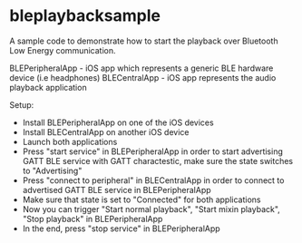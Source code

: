 # bleplaybacksample
A sample code to demonstrate how to start the playback over Bluetooth Low Energy communication.

BLEPeripheralApp - iOS app which represents a generic BLE hardware device (i.e headphones)
BLECentralApp - iOS app represents the audio playback application

Setup:
- Install BLEPeripheralApp on one of the iOS devices
- Install BLECentralApp on another iOS device
- Launch both applications
- Press "start service" in BLEPeripheralApp in order to start advertising GATT BLE service with GATT charactestic, make sure the state switches to "Advertising"
- Press "connect to peripheral" in BLECentralApp in order to connect to advertised GATT BLE service in BLEPeripheralApp
- Make sure that state is set to "Connected" for both applications
- Now you can trigger "Start normal playback", "Start mixin playback", "Stop playback" in BLEPeripheralApp
- In the end, press "stop service" in BLEPeripheralApp
